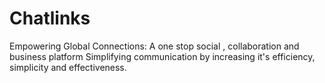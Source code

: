 # Chatlinks
Empowering Global Connections: A one stop social , collaboration and business platform
Simplifying communication by increasing it's efficiency, simplicity and effectiveness.
